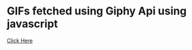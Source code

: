 # GIFs fetched using Giphy Api using javascript
 [Click Here](https://giphy-api-using-js.netlify.app/)

